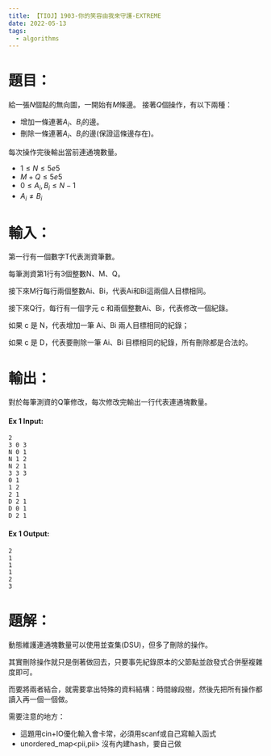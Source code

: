 ```yaml
---
title: 【TIOJ】1903-你的笑容由我來守護-EXTREME
date: 2022-05-13
tags:
  - algorithms
---
```


# **題目：**
	
給一張$N$個點的無向圖，一開始有$M$條邊。
接著$Q$個操作，有以下兩種：
	
* 增加一條連著$A_i$、$B_i$的邊。
* 刪除一條連著$A_i$、$B_i$的邊(保證這條邊存在)。

每次操作完後輸出當前連通塊數量。

* $1 \le N \le 5e5$
* $M+Q \le 5e5$
* $0 \le A_i,B_i \le N-1$
* $A_i \neq B_i$

# 輸入：

第一行有一個數字T代表測資筆數。

每筆測資第1行有3個整數N、M、Q。

接下來M行每行兩個整數Ai、Bi，代表Ai和Bi這兩個人目標相同。

接下來Q行，每行有一個字元 c 和兩個整數Ai、Bi，代表修改一個紀錄。

如果 c 是 N，代表增加一筆 Ai、Bi 兩人目標相同的紀錄；

如果 c 是 D，代表要刪除一筆 Ai、Bi 目標相同的紀錄，所有刪除都是合法的。


# 輸出：

對於每筆測資的Q筆修改，每次修改完輸出一行代表連通塊數量。

#### Ex 1 Input:
```
2
3 0 3
N 0 1
N 1 2
N 2 1
3 3 3
0 1
1 2
2 1
D 2 1
D 0 1
D 2 1
```

#### Ex 1 Output:
```
2
1
1
1
2
3
```

# 題解：

動態維護連通塊數量可以使用並查集(DSU)，但多了刪除的操作。

其實刪除操作就只是倒著做回去，只要事先紀錄原本的父節點並啟發式合併壓複雜度即可。

而要將兩者結合，就需要拿出特殊的資料結構：時間線段樹，然後先把所有操作都讀入再一個一個做。

需要注意的地方： 
* 這題用cin+IO優化輸入會卡常，必須用scanf或自己寫輸入函式
* unordered_map<pii,pii> 沒有內建hash，要自己做



